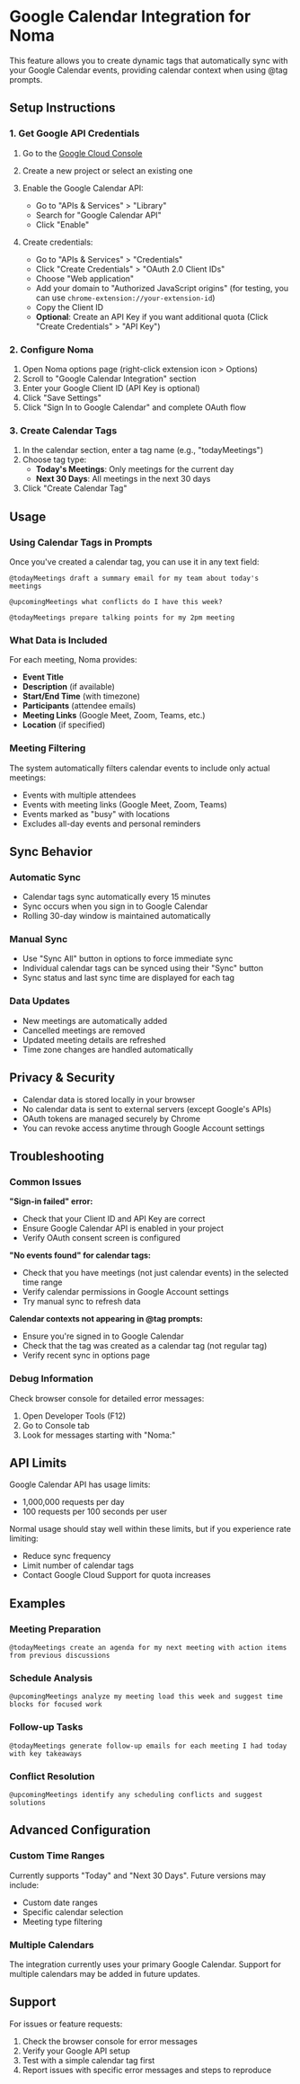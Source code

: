 # Google Calendar Integration for Noma

This feature allows you to create dynamic tags that automatically sync with your Google Calendar events, providing calendar context when using @tag prompts.

## Setup Instructions

### 1. Get Google API Credentials

1. Go to the [Google Cloud Console](https://console.cloud.google.com/)
2. Create a new project or select an existing one
3. Enable the Google Calendar API:
   - Go to "APIs & Services" > "Library"
   - Search for "Google Calendar API"
   - Click "Enable"

4. Create credentials:
   - Go to "APIs & Services" > "Credentials"
   - Click "Create Credentials" > "OAuth 2.0 Client IDs"
   - Choose "Web application"
   - Add your domain to "Authorized JavaScript origins" (for testing, you can use `chrome-extension://your-extension-id`)
   - Copy the Client ID
   - **Optional**: Create an API Key if you want additional quota (Click "Create Credentials" > "API Key")

### 2. Configure Noma

1. Open Noma options page (right-click extension icon > Options)
2. Scroll to "Google Calendar Integration" section
3. Enter your Google Client ID (API Key is optional)
4. Click "Save Settings"
5. Click "Sign In to Google Calendar" and complete OAuth flow

### 3. Create Calendar Tags

1. In the calendar section, enter a tag name (e.g., "todayMeetings")
2. Choose tag type:
   - **Today's Meetings**: Only meetings for the current day
   - **Next 30 Days**: All meetings in the next 30 days
3. Click "Create Calendar Tag"

## Usage

### Using Calendar Tags in Prompts

Once you've created a calendar tag, you can use it in any text field:

```
@todayMeetings draft a summary email for my team about today's meetings
```

```
@upcomingMeetings what conflicts do I have this week?
```

```
@todayMeetings prepare talking points for my 2pm meeting
```

### What Data is Included

For each meeting, Noma provides:
- **Event Title**
- **Description** (if available)
- **Start/End Time** (with timezone)
- **Participants** (attendee emails)
- **Meeting Links** (Google Meet, Zoom, Teams, etc.)
- **Location** (if specified)

### Meeting Filtering

The system automatically filters calendar events to include only actual meetings:
- Events with multiple attendees
- Events with meeting links (Google Meet, Zoom, Teams)
- Events marked as "busy" with locations
- Excludes all-day events and personal reminders

## Sync Behavior

### Automatic Sync
- Calendar tags sync automatically every 15 minutes
- Sync occurs when you sign in to Google Calendar
- Rolling 30-day window is maintained automatically

### Manual Sync
- Use "Sync All" button in options to force immediate sync
- Individual calendar tags can be synced using their "Sync" button
- Sync status and last sync time are displayed for each tag

### Data Updates
- New meetings are automatically added
- Cancelled meetings are removed
- Updated meeting details are refreshed
- Time zone changes are handled automatically

## Privacy & Security

- Calendar data is stored locally in your browser
- No calendar data is sent to external servers (except Google's APIs)
- OAuth tokens are managed securely by Chrome
- You can revoke access anytime through Google Account settings

## Troubleshooting

### Common Issues

**"Sign-in failed" error:**
- Check that your Client ID and API Key are correct
- Ensure Google Calendar API is enabled in your project
- Verify OAuth consent screen is configured

**"No events found" for calendar tags:**
- Check that you have meetings (not just calendar events) in the selected time range
- Verify calendar permissions in Google Account settings
- Try manual sync to refresh data

**Calendar contexts not appearing in @tag prompts:**
- Ensure you're signed in to Google Calendar
- Check that the tag was created as a calendar tag (not regular tag)
- Verify recent sync in options page

### Debug Information

Check browser console for detailed error messages:
1. Open Developer Tools (F12)
2. Go to Console tab
3. Look for messages starting with "Noma:"

## API Limits

Google Calendar API has usage limits:
- 1,000,000 requests per day
- 100 requests per 100 seconds per user

Normal usage should stay well within these limits, but if you experience rate limiting:
- Reduce sync frequency
- Limit number of calendar tags
- Contact Google Cloud Support for quota increases

## Examples

### Meeting Preparation
```
@todayMeetings create an agenda for my next meeting with action items from previous discussions
```

### Schedule Analysis
```
@upcomingMeetings analyze my meeting load this week and suggest time blocks for focused work
```

### Follow-up Tasks
```
@todayMeetings generate follow-up emails for each meeting I had today with key takeaways
```

### Conflict Resolution
```
@upcomingMeetings identify any scheduling conflicts and suggest solutions
```

## Advanced Configuration

### Custom Time Ranges
Currently supports "Today" and "Next 30 Days". Future versions may include:
- Custom date ranges
- Specific calendar selection
- Meeting type filtering

### Multiple Calendars
The integration currently uses your primary Google Calendar. Support for multiple calendars may be added in future updates.

## Support

For issues or feature requests:
1. Check the browser console for error messages
2. Verify your Google API setup
3. Test with a simple calendar tag first
4. Report issues with specific error messages and steps to reproduce
